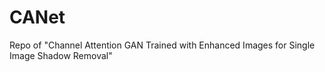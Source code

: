 # CANet
Repo of "Channel Attention GAN Trained with Enhanced Images for Single Image Shadow Removal"
